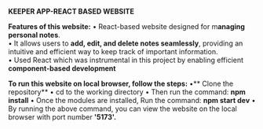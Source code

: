 **KEEPER APP-REACT BASED WEBSITE**

**Features of this website:**
• React-based website designed for m**anaging personal notes**.  
• It allows users to **add, edit, and delete notes seamlessly**, providing an intuitive and efficient way to keep track of 
important information.  
• Used React which was instrumental in this project by enabling efficient **component-based development**


**To run this website on local browser, follow the steps:**
 •** Clone the repository**
 • cd to the working directory 
 • Then run the command: **npm install**
 • Once the modules are installed, Run the command: **npm start dev**
 • By running the above command, you can view the website on the local browser with port number **'5173'.**
